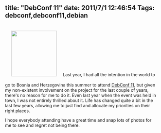 title: "DebConf 11"
date: 2011/7/1 12:46:54
Tags: debconf,debconf11,debian
---
<img class="alignleft" style="margin: 20px;" title="No DebConf" src="http://www.earth.li/~noodles/blog/images/no-debconf11.png" alt="" width="150" height="150" />Last year, I had all the intention in the world to go to Bosnia and Herzegovina this summer to attend <a href="http://debconf11.debconf.org/">DebConf 11</a>, but given my non-existent involvement on the project for the last couple of years, there's no reason for me to do it. Even last year when the event was held in town, I was not entirely thrilled about it. Life has changed quite a bit in the last few years, allowing me to just find and allocate my priorities on their right places.

I hope everybody attending have a great time and snap lots of photos for me to see and regret not being there.
